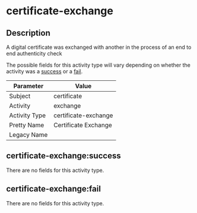 certificate-exchange
====================

Description
-----------
A digital certificate was exchanged with another in the process of an end to end authenticity check

The possible fields for this activity type will vary depending on whether the activity was a [success](#certificate-exchangesuccess) or a [fail](#certificate-exchangefail).

| Parameter     | Value                |
| ------------- | -------------------- |
| Subject       | certificate          |
| Activity      | exchange             |
| Activity Type | certificate-exchange |
| Pretty Name   | Certificate Exchange |
| Legacy Name   |                      |

certificate-exchange:success
----------------------------

There are no fields for this activity type.


certificate-exchange:fail
-------------------------

There are no fields for this activity type.
